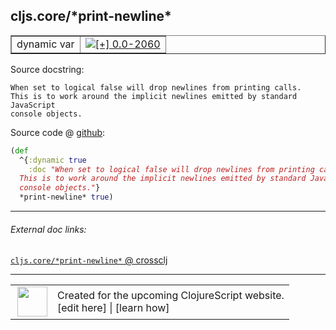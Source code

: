 ## cljs.core/\*print-newline\*



 <table border="1">
<tr>
<td>dynamic var</td>
<td><a href="https://github.com/cljsinfo/cljs-api-docs/tree/0.0-2060"><img valign="middle" alt="[+] 0.0-2060" title="Added in 0.0-2060" src="https://img.shields.io/badge/+-0.0--2060-lightgrey.svg"></a> </td>
</tr>
</table>







Source docstring:

```
When set to logical false will drop newlines from printing calls.
This is to work around the implicit newlines emitted by standard JavaScript
console objects.
```


Source code @ [github](https://github.com/clojure/clojurescript/blob/r3291/src/main/cljs/cljs/core.cljs#L48-L53):

```clj
(def
  ^{:dynamic true
    :doc "When set to logical false will drop newlines from printing calls.
  This is to work around the implicit newlines emitted by standard JavaScript
  console objects."}
  *print-newline* true)
```

<!--
Repo - tag - source tree - lines:

 <pre>
clojurescript @ r3291
└── src
    └── main
        └── cljs
            └── cljs
                └── <ins>[core.cljs:48-53](https://github.com/clojure/clojurescript/blob/r3291/src/main/cljs/cljs/core.cljs#L48-L53)</ins>
</pre>

-->

---



###### External doc links:

[`cljs.core/*print-newline*` @ crossclj](http://crossclj.info/fun/cljs.core.cljs/*print-newline*.html)<br>

---

 <table>
<tr><td>
<img valign="middle" align="right" width="48px" src="http://i.imgur.com/Hi20huC.png">
</td><td>
Created for the upcoming ClojureScript website.<br>
[edit here] | [learn how]
</td></tr></table>

[edit here]:https://github.com/cljsinfo/cljs-api-docs/blob/master/cljsdoc/cljs.core/STARprint-newlineSTAR.cljsdoc
[learn how]:https://github.com/cljsinfo/cljs-api-docs/wiki/cljsdoc-files

<!--

This information was too distracting to show to readers, but I'll leave it
commented here since it is helpful to:

- pretty-print the data used to generate this document
- and show how to retrieve that data



The API data for this symbol:

```clj
{:ns "cljs.core",
 :name "*print-newline*",
 :docstring "When set to logical false will drop newlines from printing calls.\nThis is to work around the implicit newlines emitted by standard JavaScript\nconsole objects.",
 :type "dynamic var",
 :source {:code "(def\n  ^{:dynamic true\n    :doc \"When set to logical false will drop newlines from printing calls.\n  This is to work around the implicit newlines emitted by standard JavaScript\n  console objects.\"}\n  *print-newline* true)",
          :title "Source code",
          :repo "clojurescript",
          :tag "r3291",
          :filename "src/main/cljs/cljs/core.cljs",
          :lines [48 53]},
 :full-name "cljs.core/*print-newline*",
 :full-name-encode "cljs.core/STARprint-newlineSTAR",
 :history [["+" "0.0-2060"]]}

```

Retrieve the API data for this symbol:

```clj
;; from Clojure REPL
(require '[clojure.edn :as edn])
(-> (slurp "https://raw.githubusercontent.com/cljsinfo/cljs-api-docs/catalog/cljs-api.edn")
    (edn/read-string)
    (get-in [:symbols "cljs.core/*print-newline*"]))
```

-->
